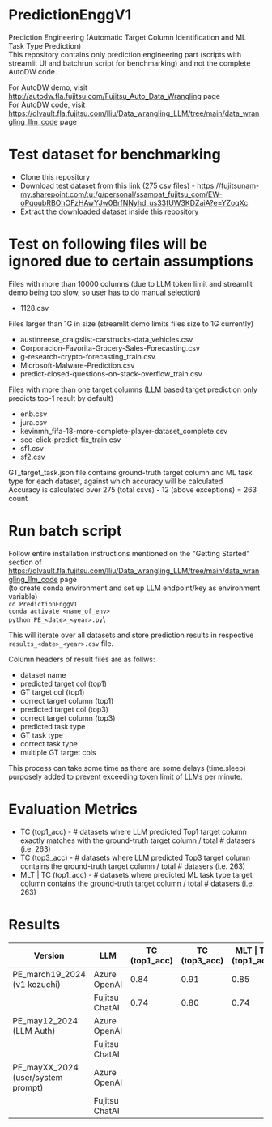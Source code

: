 # PredictionEnggV1
Prediction Engineering (Automatic Target Column Identification and ML Task Type Prediction)\
This repository contains only prediction engineering part (scripts with streamlit UI and batchrun script for benchmarking) and not the complete AutoDW code. 

For AutoDW demo, visit http://autodw.fla.fujitsu.com/Fujitsu_Auto_Data_Wrangling page\
For AutoDW code, visit https://dlvault.fla.fujitsu.com/lliu/Data_wrangling_LLM/tree/main/data_wrangling_llm_code page

# Test dataset for benchmarking
- Clone this repository
- Download test dataset from this link (275 csv files) - https://fujitsunam-my.sharepoint.com/:u:/g/personal/ssampat_fujitsu_com/EW-oPqoubRBOhOFzHAwYJw0BrfNNyhd_us33fUW3KDZaiA?e=YZoqXc
- Extract the downloaded dataset inside this repository

# Test on following files will be ignored due to certain assumptions

Files with more than 10000 columns (due to LLM token limit and streamlit demo being too slow, so user has to do manual selection)
- 1128.csv

Files larger than 1G in size (streamlit demo limits files size to 1G currently)
- austinreese_craigslist-carstrucks-data_vehicles.csv
- Corporacion-Favorita-Grocery-Sales-Forecasting.csv
- g-research-crypto-forecasting_train.csv
- Microsoft-Malware-Prediction.csv
- predict-closed-questions-on-stack-overflow_train.csv

Files with more than one target columns (LLM based target prediction only predicts top-1 result by default)
- enb.csv
- jura.csv
- kevinmh_fifa-18-more-complete-player-dataset_complete.csv
- see-click-predict-fix_train.csv
- sf1.csv
- sf2.csv

GT_target_task.json file contains ground-truth target column and ML task type for each dataset, against which accuracy will be calculated\
Accuracy is calculated over 275 (total csvs) - 12 (above exceptions) = 263 count

# Run batch script

Follow entire installation instructions mentioned on the "Getting Started" section of https://dlvault.fla.fujitsu.com/lliu/Data_wrangling_LLM/tree/main/data_wrangling_llm_code page\
(to create conda environment and set up LLM endpoint/key as environment variable)\
```cd PredictionEnggV1```\
```conda activate <name_of_env>```\
```python PE_<date>_<year>.py```\

This will iterate over all datasets and store prediction results in respective ```results_<date>_<year>.csv``` file.

Column headers of result files are as follws:
- dataset name
- predicted target col (top1)
- GT target col (top1)
- correct target column (top1)
- predicted target col (top3)
- correct target column (top3)
- predicted task type
- GT task type
- correct task type
- multiple GT target cols

This process can take some time as there are some delays (time.sleep) purposely added to prevent exceeding token limit of LLMs per minute.

# Evaluation Metrics
- TC (top1_acc) - # datasets where LLM predicted Top1 target column exactly matches with the ground-truth target column / total # datasers (i.e. 263)
- TC (top3_acc) - # datasets where LLM predicted Top3 target column contains the ground-truth target column / total # datasers (i.e. 263)
- MLT \| TC (top1_acc) - # datasets where predicted ML task type target column contains the ground-truth target column / total # datasers (i.e. 263)

# Results

| Version                            | LLM            | TC (top1_acc) | TC (top3_acc) | MLT \| TC (top1_acc) |
|------------------------------------|----------------|---------------|---------------|----------------------|
| PE_march19_2024 (v1 kozuchi)       | Azure OpenAI   | 0.84          | 0.91          | 0.85                 |
|                                    | Fujitsu ChatAI | 0.74          | 0.80          | 0.74                 |
| PE_may12_2024 (LLM Auth)           | Azure OpenAI   |               |               |                      |
|                                    | Fujitsu ChatAI |               |               |                      |
| PE_mayXX_2024 (user/system prompt) | Azure OpenAI   |               |               |                      |
|                                    | Fujitsu ChatAI |               |               |                      |
